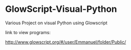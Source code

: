 # GlowScript-Visual-Python
Various Project on visual Python using Glowscript

link to view programs:

http://www.glowscript.org/#/user/Emmanuel/folder/Public/
